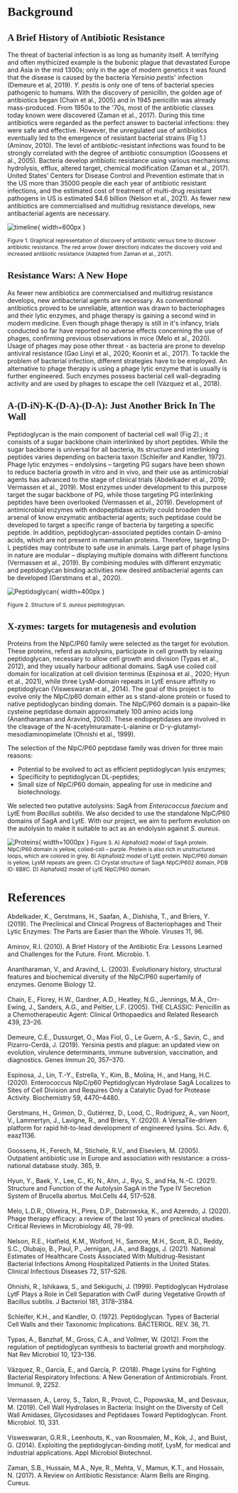 # **<span style="font-family:Source Code pro">Background</span>**

## <span style="font-family:Source Code pro">A Brief History of Antibiotic Resistance</span>

The threat of bacterial infection is as long as humanity itself. A terrifying and often mythicized example is the bubonic plague that devastated Europe and Asia in the mid 1300s; only in the age of modern genetics it was found that the disease is caused by the bacteria *Yersinia pestis*' infection (Demeure et al, 2019). *Y. pestis* is only one of tens of bacterial species pathogenic to humans. With the discovery of penicillin, the golden age of antibiotics began (Chain et al., 2005) and in 1945 penicillin was already mass-produced. From 1950s to the '70s, most of the antibiotic classes today known were discovered (Zaman et al., 2017). During this time antibiotics were regarded as the perfect answer to bacterial infections: they were safe and effective.
However, the unregulated use of antibiotics eventually led to the emergence of resistant bacterial strains (Fig 1.) (Aminov, 2010). The level of antibiotic-resistant infections was found to be strongly correlated with the degree of antibiotic consumption (Goossens et al., 2005). Bacteria develop antibiotic resistance using various mechanisms: hydrolysis, efflux, altered target, chemical modification (Zaman et al., 2017). United States’ Centers for Disease Control and Prevention estimate that in the US more than 35000 people die each year of antibiotic resistant infections, and the estimated cost of treatment of multi-drug resistant pathogens in US is estimated $4.6 billion (Nelson et al., 2021). 
As fewer new antibiotics are commercialised and multidrug resistance develops, new antibacterial agents are necessary.

![timeline](img/timeline.svg){ width=600px }

<span style="font-size: 12px">Figure 1. Graphical representation of discovery of antibiotic versus time to discover antibiotic resistance. The red arrow (lower direction) indicates the discovery void and increased antibiotic resistance (Adapted from Zaman et al., 2017).<span>


## <span style="font-family:Source Code pro">Resistance Wars: A New Hope</span>

As fewer new antibiotics are commercialised and multidrug resistance develops, new antibacterial agents are necessary. As conventional antibiotics proved to be unreliable, attention was drawn to bacteriophages and their lytic enzymes, and phage therapy is gaining a second wind in modern medicine. Even though phage therapy is still in it's infancy, trials conducted so far have reported no adverse effects concerning the use of phages, confirming previous observations in mice (Melo et al., 2020). Usage of phages may pose other threat - as bacteria are prone to develop antiviral resistance (Gao Linyi et al., 2020; Koonin et al., 2017). To tackle the problem of bacterial infection, different strategies have to be employed. An alternative to phage therapy is using a phage lytic enzyme that is usually is further engineered. Such enzymes possess bacterial cell wall-degrading activity and are used by phages to escape the cell (Vázquez et al., 2018).

## <span style="font-family:Source Code pro">A-(D-iN)-K-(D-A)-(D-A): Just Another Brick In The Wall</span>

Peptidoglycan is the main component of bacterial cell wall (Fig 2).; it consists of a sugar backbone chain interlinked by short peptides. While the sugar backbone is universal for all bacteria, its structure and interlinking peptides varies depending on bacteria taxon (Schleifer and Kandler, 1972). Phage lytic enzymes – endolysins – targeting PG sugars have been shown to reduce bacteria growth in vitro and in vivo, and their use as antimicrobial agents has advanced to the stage of clinical trials (Abdelkader et al., 2019; Vermassen et al., 2019).  Most enzymes under development to this purpose target the sugar backbone of PG, while those targeting PG interlinking peptides have been overlooked (Vermassen et al., 2019). Development of antimicrobial enzymes with endopeptidase activity could broaden the arsenal of know enzymatic antibacterial agents; such peptidase could be developed to target a specific range of bacteria by targeting a specific peptide. In addition, peptidoglycan-associated peptides contain D-amino acids, which are not present in mammalian proteins. Therefore, targeting D-L peptides may contribute to safe use in animals. Large part of phage lysins in nature are modular – displaying multiple domains with different functions (Vermassen et al., 2019). By combining modules with different enzymatic and peptidoglycan binding activities new desired antibacterial agents can be developed (Gerstmans et al., 2020).

![Peptidoglycan](img/peptidoglycan.svg){ width=400px }

<span style="font-size: 12px">Figure 2. Structure of *S. aureus* peptidoglycan.<span>

## <span style="font-family:Source Code pro">X-zymes: targets for mutagenesis and evolution</span>

Proteins from the NlpC/P60 family were selected as the target for evolution. These proteins, referd as autolysins, participate in cell growth by relaxing peptidoglycan, necessary to allow cell growth and division (Typas et al., 2012), and they usually harbour aditional domains. SagA use coiled coil domain for localization at cell division terminus (Espinosa et al., 2020; Hyun et al., 2021), while three LysM-domain repeats in LytE ensure affinity ro peptidoglycan (Visweswaran et al., 2014).
The goal of this project is to evolve only the NlpC/p60 domain either as s stand-alone protein or fused to native peptidoglycan binding domain. The NlpC/P60 domain is a papain-like cysteine peptidase domain approximately 100 amino acids long (Anantharaman and Aravind, 2003). These endopeptidases are involved in the cleavage of the N-acetylmuramate-L-alanine or D-γ-glutamyl-mesodiaminopimelate (Ohnishi et al., 1999).

The selection of the NlpC/P60 peptidase family was driven for three main reasons:

* Potential to be evolved to act as efficient peptidoglycan lysis enzymes;
* Specificity to peptidoglycan DL-peptides;
* Small size of NlpC/P60 domain, appealing for use in medicine and biotechnology.

We selected two putative autolysins: SagA from *Enterococcus faecium* and LytE from *Bacillus subtilis*. We also decided to use the standalone NlpC/P60 domains of SagA and LytE. With our project, we aim to perform evolution on the autolysin to make it suitable to act as an endolysin against *S. aureus*.

![Proteins](img/proteins.png){ width=1000px }
<span style="font-size: 12px">Figure 3. A) Alphafold2 model of SagA protein. NlpC/P60 domain is yellow, coiled-coil – purple. Protein is also rich in unstructured loops, which are colored in grey. B) Alphafold2 model of LytE protein. NlpC/P60 domain is yellow, LysM repeats are green. C) Crystal structure of SagA NlpC/P602 domain, PDB ID: 6B8C. D) Alphafold2 model of LytE NlpC/P60 domain.<span>

# <span style="font-family:Source Code pro">**References**<span>
<span style="font-size: 14px">Abdelkader, K., Gerstmans, H., Saafan, A., Dishisha, T., and Briers, Y. (2019). The Preclinical and Clinical Progress of Bacteriophages and Their Lytic Enzymes: The Parts are Easier than the Whole. Viruses 11, 96.
<br/>
<br/>
Aminov, R.I. (2010). A Brief History of the Antibiotic Era: Lessons Learned and Challenges for the Future. Front. Microbio. 1.
<br/>
<br/>
Anantharaman, V., and Aravind, L. (2003). Evolutionary history, structural features and biochemical diversity of the NlpC/P60 superfamily of enzymes. Genome Biology 12.
<br/>
<br/>
Chain, E., Florey, H.W., Gardner, A.D., Heatley, N.G., Jennings, M.A., Orr-Ewing, J., Sanders, A.G., and Peltier, L.F. (2005). THE CLASSIC: Penicillin as a Chemotherapeutic Agent: Clinical Orthopaedics and Related Research 439, 23–26.
<br/>
<br/>
Demeure, C.E., Dussurget, O., Mas Fiol, G., Le Guern, A.-S., Savin, C., and Pizarro-Cerdá, J. (2019). Yersinia pestis and plague: an updated view on evolution, virulence determinants, immune subversion, vaccination, and diagnostics. Genes Immun 20, 357–370.
<br/>
<br/>
Espinosa, J., Lin, T.-Y., Estrella, Y., Kim, B., Molina, H., and Hang, H.C. (2020). Enterococcus NlpC/p60 Peptidoglycan Hydrolase SagA Localizes to Sites of Cell Division and Requires Only a Catalytic Dyad for Protease Activity. Biochemistry 59, 4470–4480.
<br/>
<br/>
Gerstmans, H., Grimon, D., Gutiérrez, D., Lood, C., Rodríguez, A., van Noort, V., Lammertyn, J., Lavigne, R., and Briers, Y. (2020). A VersaTile-driven platform for rapid hit-to-lead development of engineered lysins. Sci. Adv. 6, eaaz1136.
<br/>
<br/>
Goossens, H., Ferech, M., Stichele, R.V., and Elseviers, M. (2005). Outpatient antibiotic use in Europe and association with resistance: a cross-national database study. 365, 9.
<br/>
<br/>
Hyun, Y., Baek, Y., Lee, C., Ki, N., Ahn, J., Ryu, S., and Ha, N.-C. (2021). Structure and Function of the Autolysin SagA in the Type IV Secretion System of Brucella abortus. Mol.Cells 44, 517–528.
<br/>
<br/>
Melo, L.D.R., Oliveira, H., Pires, D.P., Dabrowska, K., and Azeredo, J. (2020). Phage therapy efficacy: a review of the last 10 years of preclinical studies. Critical Reviews in Microbiology 46, 78–99.
<br/>
<br/>
Nelson, R.E., Hatfield, K.M., Wolford, H., Samore, M.H., Scott, R.D., Reddy, S.C., Olubajo, B., Paul, P., Jernigan, J.A., and Baggs, J. (2021). National Estimates of Healthcare Costs Associated With Multidrug-Resistant Bacterial Infections Among Hospitalized Patients in the United States. Clinical Infectious Diseases 72, S17–S26.
<br/>
<br/>
Ohnishi, R., Ishikawa, S., and Sekiguchi, J. (1999). Peptidoglycan Hydrolase LytF Plays a Role in Cell Separation with CwlF during Vegetative Growth of Bacillus subtilis. J Bacteriol 181, 3178–3184.
<br/>
<br/>
Schleifer, K.H., and Kandler, O. (1972). Peptidoglycan. Types of Bacterial Cell Walls and their Taxonomic Implications. BACTERIOL. REV. 36, 71.
<br/>
<br/>
Typas, A., Banzhaf, M., Gross, C.A., and Vollmer, W. (2012). From the regulation of peptidoglycan synthesis to bacterial growth and morphology. Nat Rev Microbiol 10, 123–136.
<br/>
<br/>
Vázquez, R., García, E., and García, P. (2018). Phage Lysins for Fighting Bacterial Respiratory Infections: A New Generation of Antimicrobials. Front. Immunol. 9, 2252.
<br/>
<br/>
Vermassen, A., Leroy, S., Talon, R., Provot, C., Popowska, M., and Desvaux, M. (2019). Cell Wall Hydrolases in Bacteria: Insight on the Diversity of Cell Wall Amidases, Glycosidases and Peptidases Toward Peptidoglycan. Front. Microbiol. 10, 331.
<br/>
<br/>
Visweswaran, G.R.R., Leenhouts, K., van Roosmalen, M., Kok, J., and Buist, G. (2014). Exploiting the peptidoglycan-binding motif, LysM, for medical and industrial applications. Appl Microbiol Biotechnol.
<br/>
<br/>
Zaman, S.B., Hussain, M.A., Nye, R., Mehta, V., Mamun, K.T., and Hossain, N. (2017). A Review on Antibiotic Resistance: Alarm Bells are Ringing. Cureus.

